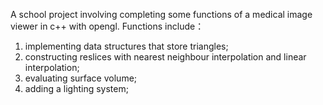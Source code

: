 A school project involving completing some functions of a medical image viewer in c++ with opengl.
Functions include： 
1. implementing data structures that store triangles;
2. constructing reslices with nearest neighbour interpolation and linear interpolation; 
3. evaluating surface volume;
4. adding a lighting system;
